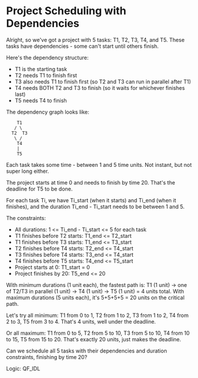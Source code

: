 # Project Scheduling with Dependencies

Alright, so we've got a project with 5 tasks: T1, T2, T3, T4, and T5. These tasks have dependencies - some can't start until others finish.

Here's the dependency structure:
- T1 is the starting task
- T2 needs T1 to finish first
- T3 also needs T1 to finish first (so T2 and T3 can run in parallel after T1)
- T4 needs BOTH T2 and T3 to finish (so it waits for whichever finishes last)
- T5 needs T4 to finish

The dependency graph looks like:
```
    T1
   / \
  T2  T3
   \ /
    T4
    |
    T5
```

Each task takes some time - between 1 and 5 time units. Not instant, but not super long either.

The project starts at time 0 and needs to finish by time 20. That's the deadline for T5 to be done.

For each task Ti, we have Ti_start (when it starts) and Ti_end (when it finishes), and the duration Ti_end - Ti_start needs to be between 1 and 5.

The constraints:
- All durations: 1 <= Ti_end - Ti_start <= 5 for each task
- T1 finishes before T2 starts: T1_end <= T2_start
- T1 finishes before T3 starts: T1_end <= T3_start
- T2 finishes before T4 starts: T2_end <= T4_start
- T3 finishes before T4 starts: T3_end <= T4_start
- T4 finishes before T5 starts: T4_end <= T5_start
- Project starts at 0: T1_start = 0
- Project finishes by 20: T5_end <= 20

With minimum durations (1 unit each), the fastest path is: T1 (1 unit) → one of T2/T3 in parallel (1 unit) → T4 (1 unit) → T5 (1 unit) = 4 units total. With maximum durations (5 units each), it's 5+5+5+5 = 20 units on the critical path.

Let's try all minimum: T1 from 0 to 1, T2 from 1 to 2, T3 from 1 to 2, T4 from 2 to 3, T5 from 3 to 4. That's 4 units, well under the deadline.

Or all maximum: T1 from 0 to 5, T2 from 5 to 10, T3 from 5 to 10, T4 from 10 to 15, T5 from 15 to 20. That's exactly 20 units, just makes the deadline.

Can we schedule all 5 tasks with their dependencies and duration constraints, finishing by time 20?

Logic: QF_IDL
